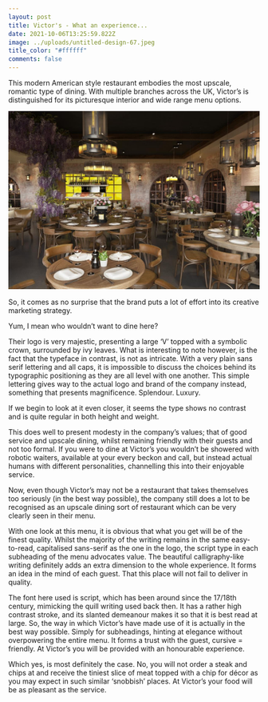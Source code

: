 ```yaml
---
layout: post
title: Victor's - What an experience...
date: 2021-10-06T13:25:59.822Z
image: ../uploads/untitled-design-67.jpeg
title_color: "#ffffff"
comments: false
---
```

This modern American style restaurant embodies the most upscale, romantic type of dining. With multiple branches across the UK, Victor’s is distinguished for its picturesque interior and wide range menu options. 

![Oxford Mail 2018](../uploads/154183237.jpg.gallery.jpg)

So, it comes as no surprise that the brand puts a lot of effort into its creative marketing strategy.

Yum, I mean who wouldn’t want to dine here?

Their logo is very majestic, presenting a large ‘V’ topped with a symbolic crown, surrounded by ivy leaves. What is interesting to note however, is the fact that the typeface in contrast, is not as intricate. With a very plain sans serif lettering and all caps, it is impossible to discuss the choices behind its typographic positioning as they are all level with one another. This simple lettering gives way to the actual logo and brand of the company instead, something that presents magnificence. Splendour. Luxury.

If we begin to look at it even closer, it seems the type shows no contrast and is quite regular in both height and weight.

This does well to present modesty in the company’s values; that of good service and upscale dining, whilst remaining friendly with their guests and not too formal. If you were to dine at Victor’s you wouldn’t be showered with robotic waiters, available at your every beckon and call, but instead actual humans with different personalities, channelling this into their enjoyable service.

Now, even though Victor’s may not be a restaurant that takes themselves too seriously (in the best way possible), the company still does a lot to be recognised as an upscale dining sort of restaurant which can be very clearly seen in their menu.

With one look at this menu, it is obvious that what you get will be of the finest quality. Whilst the majority of the writing remains in the same easy-to-read, capitalised sans-serif as the one in the logo, the script type in each subheading of the menu advocates value. The beautiful calligraphy-like writing definitely adds an extra dimension to the whole experience. It forms an idea in the mind of each guest. That this place will not fail to deliver in quality.

The font here used is script, which has been around since the 17/18th century, mimicking the quill writing used back then. It has a rather high contrast stroke, and its slanted demeanour makes it so that it is best read at large. So, the way in which Victor’s have made use of it is actually in the best way possible. Simply for subheadings, hinting at elegance without overpowering the entire menu. It forms a trust with the guest, cursive = friendly. At Victor’s you will be provided with an honourable experience.

Which yes, is most definitely the case. No, you will not order a steak and chips at and receive the tiniest slice of meat topped with a chip for décor as you may expect in such similar ‘snobbish’ places. At Victor’s your food will be as pleasant as the service.